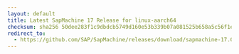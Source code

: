```yaml
---
layout: default
title: Latest SapMachine 17 Release for linux-aarch64
checksum: sha256 50dee283f1c9dbdcb5749d160e53b339b07a081525b658a5c56f1eda07436830
redirect_to:
  - https://github.com/SAP/SapMachine/releases/download/sapmachine-17.0.11/sapmachine-jdk-17.0.11_linux-aarch64_bin.tar.gz
---
```

